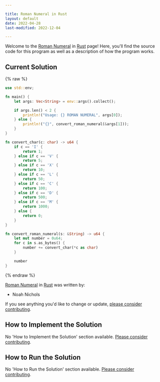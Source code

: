 ```yaml
---

title: Roman Numeral in Rust
layout: default
date: 2022-04-28
last-modified: 2022-12-04

---
```


Welcome to the [Roman Numeral](https://sampleprograms.io/projects/roman-numeral) in [Rust](https://sampleprograms.io/languages/rust) page! Here, you'll find the source code for this program as well as a description of how the program works.

## Current Solution

{% raw %}

```rust
use std::env;

fn main() {
    let args: Vec<String> = env::args().collect();

    if args.len() < 2 {
        println!("Usage: {} ROMAN NUMERAL", args[0]);
    } else {
        println!("{}", convert_roman_numeral(&args[1]));
    }
}

fn convert_char(c: char) -> u64 {
    if c == 'I' {
        return 1;
    } else if c == 'V' {
        return 5;
    } else if c == 'X' {
        return 10;
    } else if c == 'L' {
        return 50;
    } else if c == 'C' {
        return 100;
    } else if c == 'D' {
        return 500;
    } else if c == 'M' {
        return 1000;
    } else {
        return 0;
    }
}

fn convert_roman_numeral(s: &String) -> u64 {
    let mut number = 0u64;
    for c in s.as_bytes() {
        number += convert_char(*c as char)
    }

    number
}
```

{% endraw %}

[Roman Numeral](https://sampleprograms.io/projects/roman-numeral) in [Rust](https://sampleprograms.io/languages/rust) was written by:

- Noah Nichols

If you see anything you'd like to change or update, [please consider contributing](https://github.com/TheRenegadeCoder/sample-programs).

## How to Implement the Solution

No 'How to Implement the Solution' section available. [Please consider contributing](https://github.com/TheRenegadeCoder/sample-programs-website).

## How to Run the Solution

No 'How to Run the Solution' section available. [Please consider contributing](https://github.com/TheRenegadeCoder/sample-programs-website).